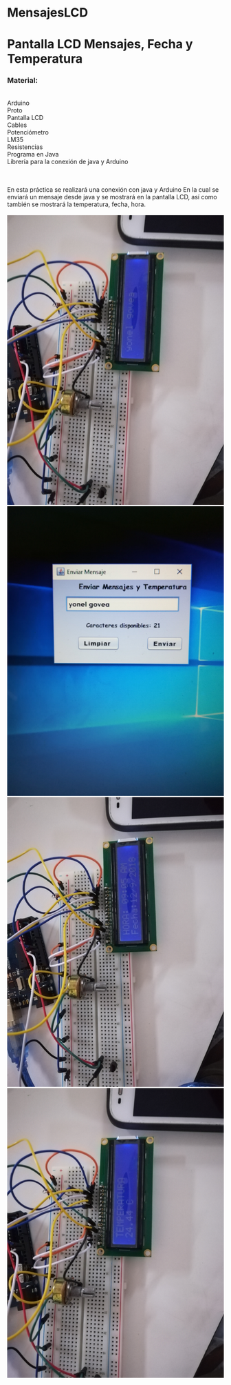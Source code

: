 # MensajesLCD
<h1>Pantalla LCD Mensajes, Fecha y Temperatura  </h1>
<h3>Material:</h3><br>
Arduino <br>
Proto<br>
Pantalla LCD<br>
Cables<br>
Potenciómetro <br>
LM35<br>
Resistencias <br>
Programa en Java <br>
Librería para la conexión de java y Arduino <br><br><br>

En esta práctica se realizará una conexión con java y Arduino 
En la cual se enviará un mensaje desde java y se mostrará en 
la pantalla LCD, así como también se mostrará la temperatura, 
fecha, hora. <br><br>
!["hora"](https://github.com/yonelgovea22/MensajesLCD/blob/master/hora.jpg "150 x 150 px")<br>
!["hora"](https://github.com/yonelgovea22/MensajesLCD/blob/master/mensaje.jpg)<br>
!["hora"](https://github.com/yonelgovea22/MensajesLCD/blob/master/fecha.jpg)<br>
!["hora"](https://github.com/yonelgovea22/MensajesLCD/blob/master/tem.jpg)

